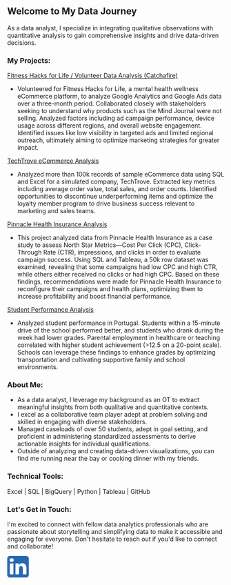 ## Welcome to My Data Journey

As a data analyst, I specialize in integrating qualitative observations with quantitative analysis to gain comprehensive insights and drive data-driven decisions.

### My Projects:

[Fitness Hacks for Life / Volunteer Data Analysis (Catchafire)](https://github.com/MelodiousMeadow/FitnessHacksAnalysis)

- Volunteered for Fitness Hacks for Life, a mental health wellness eCommerce platform, to analyze Google Analytics and Google Ads data over a three-month period. Collaborated closely with stakeholders seeking to understand why products such as the Mind Journal were not selling. Analyzed factors including ad campaign performance, device usage across different regions, and overall website engagement. Identified issues like low visibility in targeted ads and limited regional outreach, ultimately aiming to optimize marketing strategies for greater impact.

[TechTrove eCommerce Analysis](https://github.com/MelodiousMeadow/TechTrove_eCommerce_Analysis)
   
- Analyzed more than 100k records of sample eCommerce data using SQL and Excel for a simulated company, TechTrove. Extracted key metrics including average order value, total sales, and order counts. Identified  opportunities to discontinue underperforming items and optimize the loyalty member program to  drive business success relevant to marketing and sales teams.

[Pinnacle Health Insurance Analysis](https://github.com/MelodiousMeadow/PinnacleHealthAnalysis)

- This project analyzed data from Pinnacle Health Insurance as a case study to assess North Star Metrics—Cost Per Click (CPC), Click-Through Rate (CTR), impressions, and clicks in order to evaluate campaign success. Using SQL and Tableau, a 50k row dataset was examined, revealing that some campaigns had low CPC and high CTR, while others either received no clicks or had high CPC. Based on these findings, recommendations were made for Pinnacle Health Insurance to reconfigure their campaigns and health plans, optimizing them to increase profitability and boost financial performance.

[Student Performance Analysis](https://github.com/MelodiousMeadow/Student_Performance_Analysis)

- Analyzed student performance in Portugal. Students within a 15-minute drive of the school performed better, and students who drank during the week had lower grades. Parental employment in healthcare or teaching correlated with higher student achievement (>12.5 on a 20-point scale). Schools can leverage these findings to enhance grades by optimizing transportation and cultivating supportive family and school environments.


### About Me:

- As a data analyst, I leverage my background as an OT to extract meaningful insights from both qualitative and quantitative contexts.
- I excel as a collaborative team player adept at problem solving and skilled in engaging with diverse stakeholders.
- Managed caseloads of over 50 students, adept in goal setting, and proficient in administering standardized assessments to derive actionable insights for individual qualifications.
- Outside of analyzing and creating data-driven visualizations, you can find me running near the bay or cooking dinner with my friends.

### Technical Tools:

Excel |  SQL |  BigQuery | Python | Tableau | GitHub

### Let's Get in Touch: 

I'm excited to connect with fellow data analytics professionals who are passionate about storytelling and simplifying data to make it accessible and engaging for everyone. Don't hesitate to reach out if you'd like to connect and collaborate!

<a href="https://www.linkedin.com/in/zoe-walp">
  <img src="linkedin.png" width="50" alt="LinkedIn">
</a>

